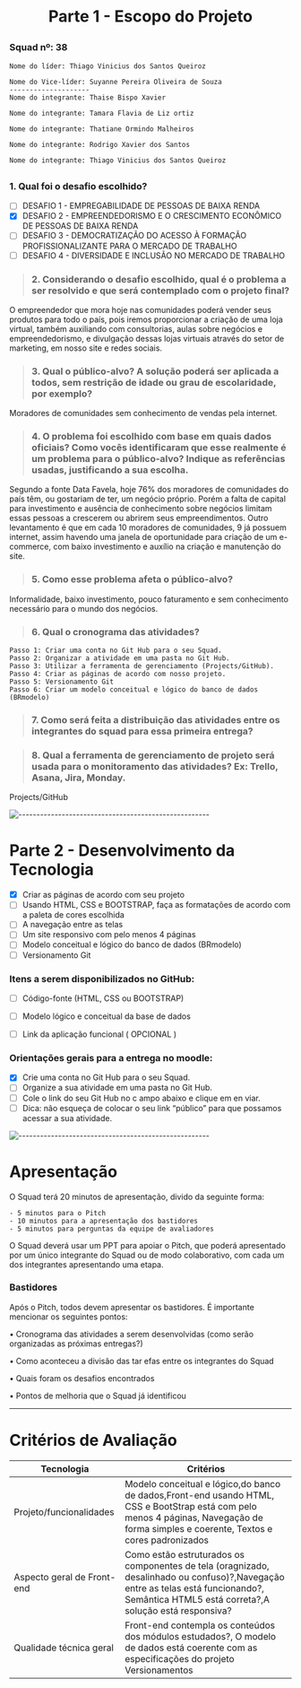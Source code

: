 
<h1 align="center">
Parte 1 - Escopo do Projeto <p align='center'>
</h1>

### Squad nº: 38
```
Nome do líder: Thiago Vinicius dos Santos Queiroz

Nome do Vice-líder: Suyanne Pereira Oliveira de Souza
--------------------
Nome do integrante: Thaise Bispo Xavier

Nome do integrante: Tamara Flavia de Liz ortiz

Nome do integrante: Thatiane Ormindo Malheiros

Nome do integrante: Rodrigo Xavier dos Santos

Nome do integrante: Thiago Vinicius dos Santos Queiroz
```

##
### 1. Qual foi o desafio escolhido?

- [ ]  DESAFIO 1 - EMPREGABILIDADE DE PESSOAS DE BAIXA RENDA
- [x]  DESAFIO 2 - EMPREENDEDORISMO E O CRESCIMENTO ECONÔMICO DE PESSOAS DE BAIXA RENDA
- [ ]  DESAFIO 3 - DEMOCRATIZAÇÃO DO ACESSO À FORMAÇÃO PROFISSIONALIZANTE PARA O MERCADO DE TRABALHO
- [ ]  DESAFIO 4 - DIVERSIDADE E INCLUSÃO NO MERCADO DE
TRABALHO

> ### 2. Considerando o desafio escolhido, qual é o problema a ser resolvido e que será contemplado com o projeto final?

O empreendedor que mora hoje nas comunidades poderá vender seus produtos para todo o país, pois iremos proporcionar a criação de uma loja virtual, também auxiliando com consultorias, aulas sobre negócios e empreendedorismo, e divulgação dessas lojas virtuais através do setor de marketing, em nosso site e redes sociais. 

> ### 3. Qual o público-alvo? A solução poderá ser aplicada a todos, sem restrição de idade ou grau de escolaridade, por exemplo?

Moradores de comunidades sem conhecimento de vendas pela internet. 

> ### 4. O problema foi escolhido com base em quais dados oficiais? Como vocês identificaram que esse realmente é um problema para o público-alvo? Indique as referências usadas, justificando a sua escolha.

Segundo a fonte Data Favela, hoje 76% dos moradores de comunidades do país têm, ou gostariam de ter, um negócio próprio.  Porém a falta de capital para investimento e ausência de conhecimento sobre negócios limitam essas pessoas a crescerem ou abrirem seus empreendimentos. Outro levantamento é que em cada 10 moradores de comunidades, 9 já possuem internet, assim havendo uma janela de oportunidade para criação de um e-commerce, com baixo investimento e auxílio na criação e manutenção do site.

> ### 5. Como esse problema afeta o público-alvo?

Informalidade, baixo investimento, pouco faturamento e sem conhecimento necessário para o mundo dos negócios. 

> ### 6. Qual o cronograma das atividades?
```
Passo 1: Criar uma conta no Git Hub para o seu Squad.
Passo 2: Organizar a atividade em uma pasta no Git Hub.
Passo 3: Utilizar a ferramenta de gerenciamento (Projects/GitHub).
Passo 4: Criar as páginas de acordo com nosso projeto.
Passo 5: Versionamento Git
Passo 6: Criar um modelo conceitual e lógico do banco de dados (BRmodelo)
```

> ### 7. Como será feita a distribuição das atividades entre os integrantes do squad para essa primeira entrega?



> ### 8. Qual a ferramenta de gerenciamento de projeto será usada para o monitoramento das atividades? Ex: Trello, Asana, Jira, Monday.

Projects/GitHub

![-----------------------------------------------------](https://raw.githubusercontent.com/andreasbm/readme/master/assets/lines/colored.png)

# Parte 2 - Desenvolvimento da Tecnologia

- [x] Criar as páginas de acordo com seu projeto
- [ ] Usando HTML, CSS e BOOTSTRAP, faça as formatações de acordo com a paleta de cores escolhida
- [ ] A navegação entre as telas
- [ ] Um site responsivo com pelo menos 4 páginas
- [ ] Modelo conceitual e lógico do banco de dados (BRmodelo)
- [ ] Versionamento Git

### Itens a serem disponibilizados no GitHub:

- [ ] Código-fonte (HTML, CSS ou BOOTSTRAP)
- [ ] Modelo lógico e conceitual da base de dados
- [ ] Link da aplicação funcional ( OPCIONAL )


### Orientações gerais para a entrega no moodle:

- [x] Crie uma conta no Git Hub para o seu Squad.
- [ ] Organize a sua atividade em uma pasta no Git Hub.
- [ ] Cole o link do seu Git Hub no c ampo abaixo e clique em en viar.
- [ ] Dica: não esqueça de colocar o seu link “público” para que possamos acessar a sua atividade.

![-----------------------------------------------------](https://raw.githubusercontent.com/andreasbm/readme/master/assets/lines/colored.png)

# Apresentação

O Squad terá 20 minutos de apresentação, divido da seguinte forma:

```
- 5 minutos para o Pitch
- 10 minutos para a apresentação dos bastidores
- 5 minutos para perguntas da equipe de avaliadores
```


O Squad deverá usar um PPT para apoiar o Pitch, que poderá apresentado por um único integrante do Squad ou de modo colaborativo, com cada um dos integrantes apresentando uma etapa.


### Bastidores

Após o Pitch, todos devem apresentar os bastidores. É importante mencionar os seguintes pontos:

• Cronograma das atividades a serem desenvolvidas (como serão organizadas as próximas entregas?)

• Como aconteceu a divisão das tar efas entre os integrantes do Squad

• Quais foram os desafios encontrados

• Pontos de melhoria que o Squad já identificou


--------------

# Critérios de Avaliação

| Tecnologia              | Critérios |
| --------                | ------- |
| Projeto/funcionalidades | Modelo conceitual e lógico,do banco de dados,Front-end usando HTML, CSS e BootStrap está com pelo menos 4 páginas, Navegação de forma simples e coerente, Textos e cores padronizados    |
| Aspecto geral de Front-end | Como estão estruturados os componentes de tela (oragnizado, desalinhado ou confuso)?,Navegação entre as telas está funcionando?, Semântica HTML5 está correta?,A solução está responsiva?    | 
| Qualidade técnica geral    | Front-end contempla os conteúdos dos módulos estudados?, O modelo de dados está coerente com as especificações do projeto Versionamentos    |